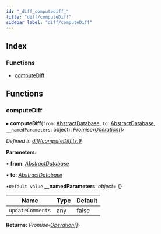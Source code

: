 ```yaml
---
id: "_diff_computediff_"
title: "diff/computeDiff"
sidebar_label: "diff/computeDiff"
---
```


## Index

### Functions

* [computeDiff](_diff_computediff_.md#computediff)

## Functions

###  computeDiff

▸ **computeDiff**(`from`: [AbstractDatabase](../interfaces/_abstract_abstractdatabase_.abstractdatabase.md), `to`: [AbstractDatabase](../interfaces/_abstract_abstractdatabase_.abstractdatabase.md), `__namedParameters`: object): *Promise‹[Operation](../interfaces/_diff_operation_.operation.md)[]›*

*Defined in [diff/computeDiff.ts:9](https://github.com/aerogear/graphback/blob/63664df15/packages/graphql-migrations/src/diff/computeDiff.ts#L9)*

**Parameters:**

▪ **from**: *[AbstractDatabase](../interfaces/_abstract_abstractdatabase_.abstractdatabase.md)*

▪ **to**: *[AbstractDatabase](../interfaces/_abstract_abstractdatabase_.abstractdatabase.md)*

▪`Default value`  **__namedParameters**: *object*= {}

Name | Type | Default |
------ | ------ | ------ |
`updateComments` | any | false |

**Returns:** *Promise‹[Operation](../interfaces/_diff_operation_.operation.md)[]›*
